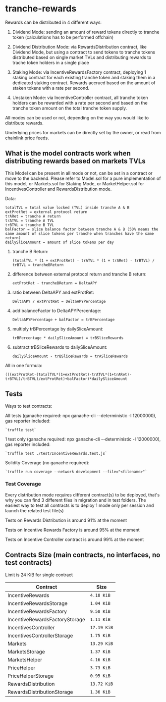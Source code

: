 # tranche-rewards

Rewards can be distributed in 4 different ways:

1. Dividend Mode: sending an amount of reward tokens directly to tranche token (calculations has to be performed offchain)

2. Dividend Distribution Mode: via RewardsDistribution contract, like Dividend Mode, but using a contract to send tokens to tranche tokens distributed based on single market TVLs and distributing rewards to trache token holders in a single place

3. Staking Mode: via IncentiveRewardsFactory contract, deploying 1 staking contract for each existing tranche token and staking them in a dedicated staking contract. Rewards accrued based on the amount of staken tokens with a rate per second.

4. Unstaken Mode: via IncentiveController contract, all tranche token holders can be rewarded with a rate per second and based on the tranche token amount on the total tranche token supply.

All modes can be used or not, depending on the way you would like to distribute rewards.

Underlying prices for markets can be directly set by the owner, or read from chainlink price feeds. 

## What is the model contracts work when distributing rewards based on markets TVLs

This Model can be present in all mode or not, can be set in a contract or move to the backend. Please refer to Model.sol for a pure implementation of this model, or Markets.sol for Staking Mode, or MarketHelper.sol for IncentivesController and RewardsDistribution mode. 

Data: 

    totalTVL = total value locked (TVL) inside tranche A & B
    extProtRet = external protocol return
    trARet = tranche A return
    trATVL = tranche A TVL
    trBTVL = tranche B TVL
    balFactor = slice balance factor between tranche A & B (50% means the same amount of slice tokens per tranche when tranches have the same return) 
    dailySliceAmount = amount of slice tokens per day


1. tranche B Return:

    `(totalTVL * (1 + extProtRet) - trATVL * (1 + trARet) - trBTVL) / trBTVL = trancheBReturn`

2. difference between external protocol return and tranche B return:

    `extProtRet - trancheBReturn = DeltaAPY`

3. ratio between DeltaAPY and extProtRet:

    `DeltaAPY / extProtRet = DeltaAPYPercentage`

4. add balanceFactor to DeltaAPYPercentage:

    `DeltaAPYPercentage + balFactor = trBPercentage`

5. multiply trBPercentage by dailySliceAmount:

    `trBPercentage * dailySliceAmount = trBSliceRewards`

6. subtract trBSliceRewards to dailySliceAmount: 

    `dailySliceAmount - trBSliceRewards = trASliceRewards`

All in one formula:

    (((extProtRet-(totalTVL*(1+extProtRet)-trATVL*(1+trARet)-trBTVL)/trBTVL)/extProtRet)+balFactor)*dailySliceAmount

## Tests

Ways to test contracts:

All tests (ganache required: npx ganache-cli --deterministic -l 12000000), gas reporter included:

    `truffle test`   

1 test only (ganache required: npx ganache-cli --deterministic -l 12000000), gas reporter included:

    `truffle test ./test/IncentiveRewards.test.js`   

Solidity Coverage (no ganache required):

    `truffle run coverage --network development --file="<filename>"`   

### Test Coverage

Every distribution mode requires different contract(s) to be deployed, that's why you can find 3 different files in migration and in test folders. The easiest way to test all contracts is to deploy 1 mode only per session and launch the related test file(s)
    
Tests on Rewards Distribution is around 91% at the moment

Tests on Incentive Rewards Factory is around 95% at the moment

Tests on Incentive Controller contract is around 99% at the moment

## Contracts Size (main contracts, no interfaces, no test contracts)
Limit is 24 KiB for single contract
<table>
    <thead>
      <tr>
        <th>Contract</th>
        <th>Size</th>
      </tr>
    </thead>
    <tbody>
        <tr>
            <td>IncentiveRewards</td>
            <td><code>4.18 KiB</code></td>
        </tr>
        <tr>
            <td>IncentiveRewardsStorage</td>
            <td><code>1.04 KiB</code></td>
        </tr>
        <tr>
            <td>IncentiveRewardsFactory</td>
            <td><code>9.50 KiB</code></td>
        </tr>
        <tr>
            <td>IncentiveRewardsFactoryStorage</td>
            <td><code>1.11 KiB</code></td>
        </tr>
        <tr>
            <td>IncentivesController</td>
            <td><code>17.19 KiB</code></td>
        </tr>
        <tr>
            <td>IncentivesControllerStorage</td>
            <td><code>1.75 KiB</code></td>
        </tr>
        <tr>
            <td>Markets</td>
            <td><code>13.29 KiB</code></td>
        </tr>
        <tr>
            <td>MarketsStorage</td>
            <td><code>1.37 KiB</code></td>
        </tr>
        <tr>
            <td>MarketsHelper</td>
            <td><code>4.16 KiB</code></td>
        </tr>
        <tr>
            <td>PriceHelper</td>
            <td><code>3.73 KiB</code></td>
        </tr>
        <tr>
            <td>PriceHelperStorage</td>
            <td><code>0.95 KiB</code></td>
        </tr>
        <tr>
            <td>RewardsDistribution</td>
            <td><code>13.72 KiB</code></td>
        </tr>
        <tr>
            <td>RewardsDistributionStorage</td>
            <td><code>1.36 KiB</code></td>
        </tr>
    </tbody>
  </table>
